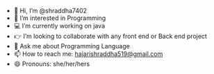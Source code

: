- 👋 Hi, I’m @shraddha7402
- 👀 I’m interested in Programming
- 💻 I’m currently working on java
- 👉 I’m looking to collaborate with any front end or Back end project
- 💬 Ask me about Programming Language
- 📫 How to reach me: hajarishraddha519@gmail.com
- 😄 Pronouns: she/her/hers

